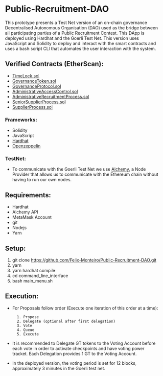 # Public-Recruitment-DAO

This prototype presents a Test Net version of an on-chain governance Decentralised Autonomous Organisation (DAO) used as the bridge between all participating parties of a Public Recruitment Contest.
This DApp is deployed using Hardhat and the Goerli Test Net.
This version uses JavaScript and Solidity to deploy and interact with the smart contracts and uses a bash script CLI that automates the user interaction with the system.

## Verified Contracts (EtherScan):
* [TimeLock.sol](https://goerli.etherscan.io/address/0x55D42328e65aDB6E28A4bF92d8fAeB084d985450#code)
* [GovernanceToken.sol](https://goerli.etherscan.io/address/0x4Fc6f6c19F1ff3E7Cd6E14C6Bf4680ecEE3d4875#code)
* [GovernanceProtocol.sol](https://goerli.etherscan.io/address/0x3f0A49E5F2B4271e2777Da02845a1a913b2aFEe3#code)
* [AdministrativeAccessControl.sol](https://goerli.etherscan.io/address/0x8E8b30861A8a35CD9254FF1ccf3d458F4e216271#code)
* [AdministrativeRecruitmentProcess.sol](https://goerli.etherscan.io/address/0xd58d1afb2C0f5B10a3EA4e2781facf5108291553#code)
* [SeniorSupplierProcess.sol](https://goerli.etherscan.io/address/0x8cF6314FFa9667D2B148230be0F229e7a1bac5eE#code)
* [SupplierProcess.sol](https://goerli.etherscan.io/address/0xE8039A79828b029E0e7A7628F79EFD05399b703F#code)

### Frameworks:
* Solidity
* JavaScript
* [Hardhat](https://hardhat.org/)
* [Openzeppelin](https://www.openzeppelin.com/)

### TestNet:
* To communicate with the Goerli Test Net we use [Alchemy](https://www.alchemy.com/), a Node Provider that allows us to communicate with the Ethereum chain without having to run our own nodes.

## Requirements:
* Hardhat
* Alchemy API
* MetaMask Account
* git
* Nodejs 
* Yarn

## Setup:
1. git clone https://github.com/Felix-Monteiro/Public-Recruitment-DAO.git
2. yarn
3. yarn hardhat compile
4. cd command_line_interface
5. bash main_menu.sh

## Execution:

- For Proposals follow order (Execute one iteration of this order at a time):

        1. Propose
        2. Delegate (optional after first delegation)
        3. Vote
        4. Queue
        5. Execute

- It is recommended to Delegate GT tokens to the Voting Account before each vote in order to activate checkpoints and have voting power tracket. Each Delegation provides 1 GT to the Voting Account.
- In the deployed version, the voting period is set for 12 blocks, approximately 3 minutes in the Goerli test net.
